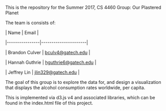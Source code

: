 This is the repository for the Summer 2017, CS 4460 Group: Our Plastered Planet

The team is consists of:

|      Name      |        Email         |

|----------------|----------------------|

| Brandon Culver | bculv4@gatech.edu    |

| Hannah Guthrie | hguthrie6@gatech.edu |

| Jeffrey Lin    |  jlin329@gatech.edu  |


The goal of this group is to explore the data for, and design a visualization that displays the alcohol consumption rates worldwide, per capita.

This is implemented via d3.js v4 and associated libraries, which can be found in the index.html file of this project.

